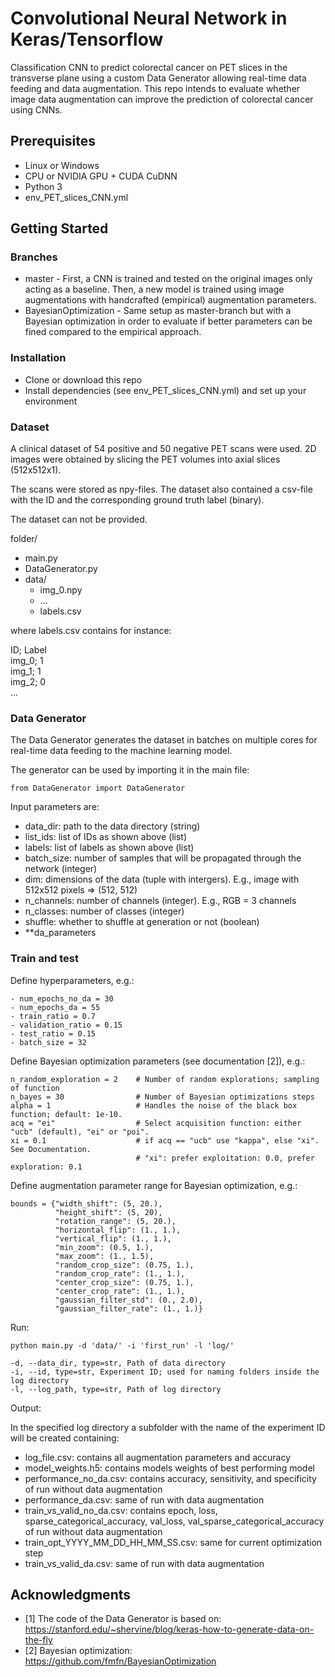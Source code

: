 # Convolutional Neural Network in Keras/Tensorflow
Classification CNN to predict colorectal cancer on PET slices in the transverse plane using a custom Data Generator allowing real-time data feeding and data augmentation. This repo intends to evaluate whether image data augmentation can improve the prediction of colorectal cancer using CNNs.

## Prerequisites
- Linux or Windows 
- CPU or NVIDIA GPU + CUDA CuDNN
- Python 3
- env_PET_slices_CNN.yml

## Getting Started
### Branches
- master - First, a CNN is trained and tested on the original images only acting as a baseline. Then, a new model is trained using image augmentations with handcrafted (empirical) augmentation parameters. 
- BayesianOptimization - Same setup as master-branch but with a Bayesian optimization in order to evaluate if better parameters can be fined compared to the empirical approach.


### Installation
- Clone or download this repo
- Install dependencies (see env_PET_slices_CNN.yml) and set up your environment

### Dataset
A clinical dataset of 54 positive and 50 negative PET scans were used. 2D images were obtained by slicing the PET volumes into axial slices (512x512x1). 

The scans were stored as npy-files. The dataset also contained a csv-file with the ID and the corresponding ground truth label (binary).

The dataset can not be provided.

folder/
- main.py
- DataGenerator.py
- data/
	- img_0.npy
	- ...
	- labels.csv

where labels.csv contains for instance:

ID; Label \
img_0; 1 \
img_1; 1 \
img_2; 0 \
...

### Data Generator
The Data Generator generates the dataset in batches on multiple cores for real-time data feeding to the machine learning model. 

The generator can be used by importing it in the main file:

```
from DataGenerator import DataGenerator
```

Input parameters are:

- data_dir: path to the data directory (string)
- list_ids: list of IDs as shown above (list)
- labels: list of labels as shown above (list)
- batch_size: number of samples that will be propagated through the network (integer)
- dim: dimensions of the data (tuple with intergers). E.g., image with 512x512 pixels => (512, 512)
- n_channels: number of channels (integer). E.g., RGB = 3 channels
- n_classes: number of classes (integer)
- shuffle: whether to shuffle at generation or not (boolean) 
- **da_parameters

### Train and test
Define hyperparameters, e.g.:

```
- num_epochs_no_da = 30
- num_epochs_da = 55
- train_ratio = 0.7
- validation_ratio = 0.15
- test_ratio = 0.15
- batch_size = 32
```

Define Bayesian optimization parameters (see documentation [2]), e.g.:

```
n_random_exploration = 2    # Number of random explorations; sampling of function
n_bayes = 30                # Number of Bayesian optimizations steps
alpha = 1                   # Handles the noise of the black box function; default: 1e-10.
acq = "ei"                  # Select acquisition function: either "ucb" (default), "ei" or "poi".
xi = 0.1                    # if acq == "ucb" use "kappa", else "xi". See Documentation.
                            # "xi": prefer exploitation: 0.0, prefer exploration: 0.1
```

Define augmentation parameter range for Bayesian optimization, e.g.:

```
bounds = {"width_shift": (5, 20.),
          "height_shift": (5, 20),
          "rotation_range": (5, 20.),
          "horizontal_flip": (1., 1.),
          "vertical_flip": (1., 1.),
          "min_zoom": (0.5, 1.),
          "max_zoom": (1., 1.5),
          "random_crop_size": (0.75, 1.),
          "random_crop_rate": (1., 1.),
          "center_crop_size": (0.75, 1.),
          "center_crop_rate": (1., 1.),
          "gaussian_filter_std": (0., 2.0),
          "gaussian_filter_rate": (1., 1.)}
```

Run:
```
python main.py -d 'data/' -i 'first_run' -l 'log/' 

-d, --data_dir, type=str, Path of data directory
-i, --id, type=str, Experiment ID; used for naming folders inside the log directory
-l, --log_path, type=str, Path of log directory 
```

Output:

In the specified log directory a subfolder with the name of the experiment ID will be created containing:

- log_file.csv: contains all augmentation parameters and accuracy
- model_weights.h5: contains models weights of best performing model
- performance_no_da.csv: contains accuracy, sensitivity, and specificity of run without data augmentation
- performance_da.csv: same of run with data augmentation 
- train_vs_valid_no_da.csv: contains epoch, loss, sparse_categorical_accuracy, val_loss, val_sparse_categorical_accuracy of run without data augmentation
- train_opt_YYYY_MM_DD_HH_MM_SS.csv: same for current optimization step
- train_vs_valid_da.csv: same of run with data augmentation

## Acknowledgments
- [1] The code of the Data Generator is based on: https://stanford.edu/~shervine/blog/keras-how-to-generate-data-on-the-fly
- [2] Bayesian optimization: https://github.com/fmfn/BayesianOptimization